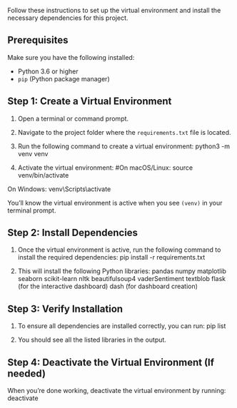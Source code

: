 Follow these instructions to set up the virtual environment and install the necessary dependencies for this project.

## Prerequisites

Make sure you have the following installed:
- Python 3.6 or higher
- `pip` (Python package manager)

## Step 1: Create a Virtual Environment

1. Open a terminal or command prompt.
2. Navigate to the project folder where the `requirements.txt` file is located.
3. Run the following command to create a virtual environment:
python3 -m venv venv

4. Activate the virtual environment:
#On macOS/Linux:
source venv/bin/activate

On Windows:
venv\Scripts\activate

You’ll know the virtual environment is active when you see `(venv)` in your terminal prompt.

## Step 2: Install Dependencies

1. Once the virtual environment is active, run the following command to install the required dependencies:
pip install -r requirements.txt

2. This will install the following Python libraries:
pandas
numpy
matplotlib
seaborn
scikit-learn
nltk
beautifulsoup4
vaderSentiment
textblob
flask (for the interactive dashboard)
dash (for dashboard creation)

## Step 3: Verify Installation

1. To ensure all dependencies are installed correctly, you can run:
pip list

2. You should see all the listed libraries in the output.

## Step 4: Deactivate the Virtual Environment (If needed)

When you’re done working, deactivate the virtual environment by running:
deactivate
